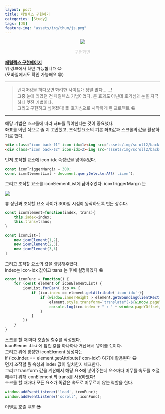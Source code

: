 ```yaml
---
layout: post
title: 페럴렉스 구현하기
categories: [Study]
tags: [JS]
feature-img: "assets/img/thum/js.png"
---
```



<p style="text-align: center;"><img src="{{ site.baseurl }}/assets/img/scroll.gif"></p>
<p style="color: #ccc; text-align: center">구현화면</p>  

**[페럴렉스 구현페이지](https://yi-jeong.github.io/Interactive/scroll02.html)**  
위 링크에서 확인 가능합니다 😀  
(모바일에서도 확인 가능해요 😁)  

- - -

> 벤치마킹을 하다보면 화려한 사이트가 정말 많다.......!  
그중 눈에 띄였던 건 페럴렉스 기법이었다. 큰 효과도 아닌데 호기심과 눈을 자극하니 멋진 기법이다.  
그리고 구현하고 싶어졌다!!!!! 호기심으로 시작하게 된 프로젝트 😀  


---

해당 기법은 스크롤에 따라 좌표를 줘야한다는 것이 중요했다.  
좌표를 어떤 식으로 줄 지 고민했고, 조작할 요소의 기본 좌표값과 스크롤의 값을 활용하기로 했다.  

```html
<div class="icon back-01" icon-idx=1><img src="assets/img/scroll2/back-02.png"></div>
<div class="icon back-02" icon-idx=2><img src="assets/img/scroll2/back-03.png"></div>
```
먼저 조작할 요소에 icon-idx 속성값을 넣어주었다.

```js
const iconTriggerMargin = 300;
const iconElementList = document.querySelectorAll('.icon');
```
그리고 조작할 요소를 iconElementList에 담아주었다.
iconTriggerMargin 는 

<p><img class="ylong-img" src="{{ site.baseurl }}/assets/img/scroll.png"></p>

뷰 상단과 조작할 요소 사이가 300일 시점에 동작하도록 만든 상수다.  

```js
const iconElement=function(index, trans){
    this.index=index;
    this.trans=trans;
}

const iconList=[
    new iconElement(1,2),
    new iconElement(2,3),
    new iconElement(3,6)
]
```

그리고 조작할 요소의 값을 셋팅해주었다.  
index는 icon-idx 값이고 trans 는 후에 설명하겠다 😀

```js
const iconFunc = function() {
    for (const element of iconElementList) {
        iconList.forEach( ico => {
            if (ico.index == element.getAttribute('icon-idx')){
                if (window.innerHeight > element.getBoundingClientRect().top + iconTriggerMargin) {
                    element.style.transform=`translateY(-${window.pageYOffset/ico.trans}px)`;
                    console.log(ico.index + " : " + window.pageYOffset/ico.trans)
                }              
            }
        });
    }
}
```

스크롤 할 때 마다 호출될 함수를 작성했다.  
iconElementList 에 담긴 값을 하나하나 계산해서 넣어줄 것이다.  
그리고 위에 생성한 iconElement 생성자는  
if (ico.index == element.getAttribute('icon-idx') 여기에 활용된다 😀  
먼저 조작할 돔 속성과 index 값이 일치한지 체크한다.  
그리고 transform 값을 계산해서 해당 요소에 넣어주는데 요소마다 머무를 속도를 조절해주기 위해 iconElement 의 trans를 사용하였다!  
스크롤 할 때마다 모든 요소가 똑같은 속도로 머무르지 않는 역할을 한다.  

```js
window.addEventListener('load', iconFunc);
window.addEventListener('scroll', iconFunc);
```
이벤트 호출 부분 😎



